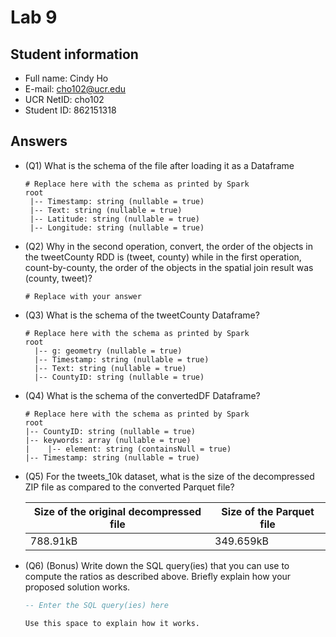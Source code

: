 # Lab 9

## Student information

* Full name: Cindy Ho 
* E-mail: cho102@ucr.edu
* UCR NetID: cho102
* Student ID: 862151318

## Answers

* (Q1) What is the schema of the file after loading it as a Dataframe

    ```text
    # Replace here with the schema as printed by Spark
    root
     |-- Timestamp: string (nullable = true)
     |-- Text: string (nullable = true)
     |-- Latitude: string (nullable = true)
     |-- Longitude: string (nullable = true)
    ```

* (Q2) Why in the second operation, convert, the order of the objects in the  tweetCounty RDD is (tweet, county) while in the first operation, count-by-county, the order of the objects in the spatial join result was (county, tweet)?

    ```text
    # Replace with your answer
    ```

* (Q3) What is the schema of the tweetCounty Dataframe?

    ```text
    # Replace here with the schema as printed by Spark
    root
      |-- g: geometry (nullable = true)
      |-- Timestamp: string (nullable = true)
      |-- Text: string (nullable = true)
      |-- CountyID: string (nullable = true)
    ```

* (Q4) What is the schema of the convertedDF Dataframe?

    ```text
    # Replace here with the schema as printed by Spark
    root
  |-- CountyID: string (nullable = true)
  |-- keywords: array (nullable = true)
  |    |-- element: string (containsNull = true)
  |-- Timestamp: string (nullable = true)
    ```

* (Q5) For the tweets_10k dataset, what is the size of the decompressed ZIP file as compared to the converted Parquet file?

    | Size of the original decompressed file | Size of the Parquet file |
    | - | - |
    |  788.91kB | 349.659kB |

* (Q6) (Bonus) Write down the SQL query(ies) that you can use to compute the ratios as described above. Briefly explain how your proposed solution works.

    ```SQL
    -- Enter the SQL query(ies) here
    ```

    ```text
    Use this space to explain how it works.
    ```
